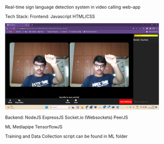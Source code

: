 Real-time sign language detection system in video calling web-app

Tech Stack:
Frontend:
Javascript
HTML/CSS

![Alt text](https://github.com/devarsh-mavani-19/RealtimeSignLanguageRecognition/blob/master/image.png?raw=true)

Backend:
NodeJS
ExpressJS
Socket.io (Websockets)
PeerJS

ML
Mediapipe
TensorflowJS

Training and Data Collection script can be found in ML folder
